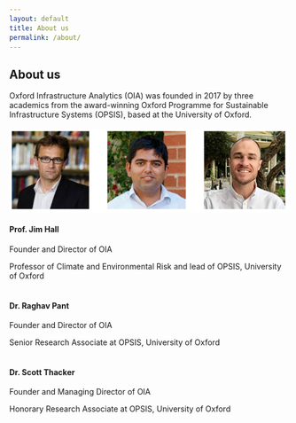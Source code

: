 ```yaml
---
layout: default
title: About us
permalink: /about/
---
```


## About us

Oxford Infrastructure Analytics (OIA) was founded in 2017 by three academics
from the award-winning Oxford Programme for Sustainable Infrastructure
Systems (OPSIS), based at the University of Oxford.
<br>
<br>
<img src="/assets/img/directors.png" alt="OIA Directors">
<br>
#### Prof. Jim Hall
Founder and Director of OIA

Professor of Climate and Environmental Risk and lead of OPSIS, University of Oxford 
<br>
<br>
#### Dr. Raghav Pant 
Founder and Director of OIA

Senior Research Associate at OPSIS, University of Oxford 
<br>
<br>
#### Dr. Scott Thacker 
Founder and Managing Director of OIA

Honorary Research Associate at OPSIS, University of Oxford
